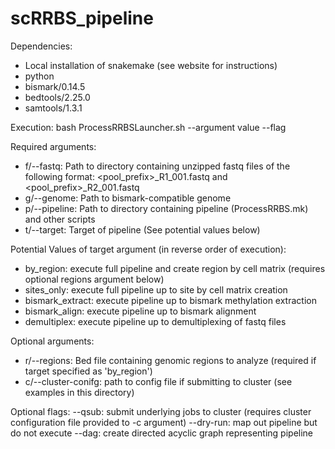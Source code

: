 # scRRBS_pipeline

Dependencies:
- Local installation of snakemake (see website for instructions)
- python
- bismark/0.14.5
- bedtools/2.25.0
- samtools/1.3.1

Execution:
bash ProcessRRBSLauncher.sh --argument value --flag

Required arguments:
- f/--fastq: Path to directory containing unzipped fastq files of the following format: <pool_prefix>_R1_001.fastq and <pool_prefix>_R2_001.fastq
- g/--genome: Path to bismark-compatible genome
- p/--pipeline: Path to directory containing pipeline (ProcessRRBS.mk) and other scripts
- t/--target: Target of pipeline (See potential values below)

Potential Values of target argument (in reverse order of execution):
- by_region: execute full pipeline and create region by cell matrix (requires optional regions argument below)
- sites_only: execute full pipeline up to site by cell matrix creation
- bismark_extract: execute pipeline up to bismark methylation extraction
- bismark_align: execute pipeline up to bismark alignment
- demultiplex: execute pipeline up to demultiplexing of fastq files

Optional arguments:
- r/--regions: Bed file containing genomic regions to analyze (required if target specified as 'by_region')
- c/--cluster-conifg: path to config file if submitting to cluster (see examples in this directory)

Optional flags:
 --qsub: submit underlying jobs to cluster (requires cluster configuration file provided to -c argument)
 --dry-run: map out pipeline but do not execute
 --dag: create directed acyclic graph representing pipeline
